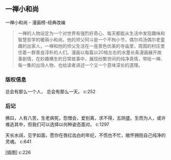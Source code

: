 ## 一禅小和尚

一禅小和尚  -  漫画榜-经典改编

> 一禅的人物设定为一个对世界有强烈好奇心、每天都能从生活中发现趣味和智慧哲学的暖萌小和尚。他的师父阿斗是一个不拘小节，偶尔鸡汤偶尔老童趣的出家人，一禅和他的师父生活在一座景色优美的寺庙里，周围的村庄里住着一群善良淳朴的人们。漫画以每篇以20格左右的水墨长条漫画展开故事剧情，在妙趣横生的日常故事中，展现纷繁世间的纯净真情，带给一禅、每一集的出场人物、也给读者讲述一个又一个意味深长的道理。

### 版权信息

总会有那么一个人， 总会有那么一天。 c:252

### 后记

佛曰，人有八苦，生老病死，怨憎会，爱别离，求不得，五阴盛。生而为人，或许难逃其中，但我们可以选择以何种姿态面对。 c:1297

天长水阔，见字如面，愿你在唇红齿白的年纪，不慌也不忙，敞怀拥抱自己纯净的灵魂。 c:641

[插图] c:226
